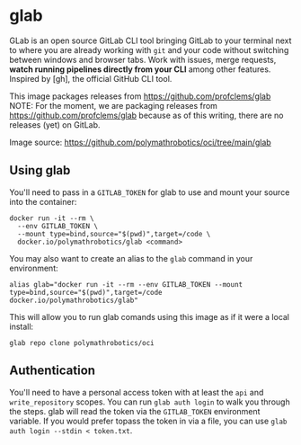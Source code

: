 # glab

GLab is an open source GitLab CLI tool bringing GitLab to your terminal next to where you are already working with `git` and your code without switching between windows and browser tabs. Work with issues, merge requests, **watch running pipelines directly from your CLI** among other features.
Inspired by [gh], the official GitHub CLI tool.

This image packages releases from https://github.com/profclems/glab
NOTE: For the moment, we are packaging releases from https://github.com/profclems/glab because as of this writing, there are no releases (yet) on GitLab.

Image source: https://github.com/polymathrobotics/oci/tree/main/glab

## Using glab

You'll need to pass in a `GITLAB_TOKEN` for glab to use and mount your
source into the container:

```
docker run -it --rm \
  --env GITLAB_TOKEN \
  --mount type=bind,source="$(pwd)",target=/code \
  docker.io/polymathrobotics/glab <command>
```

You may also want to create an alias to the `glab` command in your
environment:

```
alias glab="docker run -it --rm --env GITLAB_TOKEN --mount type=bind,source="$(pwd)",target=/code docker.io/polymathrobotics/glab"
```

This will allow you to run glab comands using this image as if it were a local
install:
```
glab repo clone polymathrobotics/oci
```

## Authentication

You'll need to have a personal access token with at least the `api` and
`write_repository` scopes. You can run `glab auth login` to walk you through
the steps. glab will read the token via the `GITLAB_TOKEN` environment
variable. If you would prefer topass the token in via a file, you can use
`glab auth login --stdin < token.txt`.
